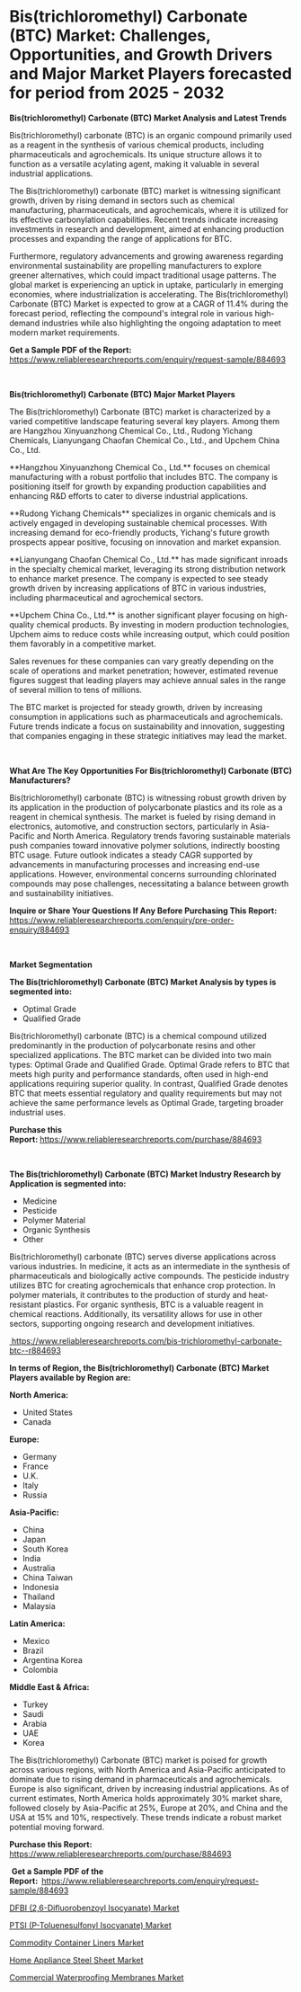 <p><h1>Bis(trichloromethyl) Carbonate (BTC) Market: Challenges, Opportunities, and Growth Drivers and Major Market Players forecasted for period from 2025 - 2032</h1></p><p><strong>Bis(trichloromethyl) Carbonate (BTC) Market Analysis and Latest Trends</strong></p>
<p><p>Bis(trichloromethyl) carbonate (BTC) is an organic compound primarily used as a reagent in the synthesis of various chemical products, including pharmaceuticals and agrochemicals. Its unique structure allows it to function as a versatile acylating agent, making it valuable in several industrial applications. </p><p>The Bis(trichloromethyl) carbonate (BTC) market is witnessing significant growth, driven by rising demand in sectors such as chemical manufacturing, pharmaceuticals, and agrochemicals, where it is utilized for its effective carbonylation capabilities. Recent trends indicate increasing investments in research and development, aimed at enhancing production processes and expanding the range of applications for BTC. </p><p>Furthermore, regulatory advancements and growing awareness regarding environmental sustainability are propelling manufacturers to explore greener alternatives, which could impact traditional usage patterns. The global market is experiencing an uptick in uptake, particularly in emerging economies, where industrialization is accelerating. The Bis(trichloromethyl) Carbonate (BTC) Market is expected to grow at a CAGR of 11.4% during the forecast period, reflecting the compound's integral role in various high-demand industries while also highlighting the ongoing adaptation to meet modern market requirements.</p></p>
<p><strong>Get a Sample PDF of the Report:&nbsp;</strong> <a href="https://www.reliableresearchreports.com/enquiry/request-sample/884693?utm_campaign=12&utm_medium=2&utm_source=Github&utm_content=ia&utm_term=01022025&utm_id=bistrichloromethyl-carbonate-btc">https://www.reliableresearchreports.com/enquiry/request-sample/884693</a></p>
<p>&nbsp;</p>
<p><strong>Bis(trichloromethyl) Carbonate (BTC) Major Market Players</strong></p>
<p><p>The Bis(trichloromethyl) Carbonate (BTC) market is characterized by a varied competitive landscape featuring several key players. Among them are Hangzhou Xinyuanzhong Chemical Co., Ltd., Rudong Yichang Chemicals, Lianyungang Chaofan Chemical Co., Ltd., and Upchem China Co., Ltd. </p><p>**Hangzhou Xinyuanzhong Chemical Co., Ltd.** focuses on chemical manufacturing with a robust portfolio that includes BTC. The company is positioning itself for growth by expanding production capabilities and enhancing R&D efforts to cater to diverse industrial applications. </p><p>**Rudong Yichang Chemicals** specializes in organic chemicals and is actively engaged in developing sustainable chemical processes. With increasing demand for eco-friendly products, Yichang's future growth prospects appear positive, focusing on innovation and market expansion.</p><p>**Lianyungang Chaofan Chemical Co., Ltd.** has made significant inroads in the specialty chemical market, leveraging its strong distribution network to enhance market presence. The company is expected to see steady growth driven by increasing applications of BTC in various industries, including pharmaceutical and agrochemical sectors.</p><p>**Upchem China Co., Ltd.** is another significant player focusing on high-quality chemical products. By investing in modern production technologies, Upchem aims to reduce costs while increasing output, which could position them favorably in a competitive market.</p><p>Sales revenues for these companies can vary greatly depending on the scale of operations and market penetration; however, estimated revenue figures suggest that leading players may achieve annual sales in the range of several million to tens of millions. </p><p>The BTC market is projected for steady growth, driven by increasing consumption in applications such as pharmaceuticals and agrochemicals. Future trends indicate a focus on sustainability and innovation, suggesting that companies engaging in these strategic initiatives may lead the market.</p></p>
<p>&nbsp;</p>
<p><strong>What Are The Key Opportunities For Bis(trichloromethyl) Carbonate (BTC) Manufacturers?</strong></p>
<p><p>Bis(trichloromethyl) carbonate (BTC) is witnessing robust growth driven by its application in the production of polycarbonate plastics and its role as a reagent in chemical synthesis. The market is fueled by rising demand in electronics, automotive, and construction sectors, particularly in Asia-Pacific and North America. Regulatory trends favoring sustainable materials push companies toward innovative polymer solutions, indirectly boosting BTC usage. Future outlook indicates a steady CAGR supported by advancements in manufacturing processes and increasing end-use applications. However, environmental concerns surrounding chlorinated compounds may pose challenges, necessitating a balance between growth and sustainability initiatives.</p></p>
<p><strong>Inquire or Share Your Questions If Any Before Purchasing This Report:</strong> <a href="https://www.reliableresearchreports.com/enquiry/pre-order-enquiry/884693?utm_campaign=12&utm_medium=2&utm_source=Github&utm_content=ia&utm_term=01022025&utm_id=bistrichloromethyl-carbonate-btc">https://www.reliableresearchreports.com/enquiry/pre-order-enquiry/884693</a></p>
<p>&nbsp;</p>
<p><strong>Market Segmentation</strong></p>
<p><strong>The Bis(trichloromethyl) Carbonate (BTC) Market Analysis by types is segmented into:</strong></p>
<p><ul><li>Optimal Grade</li><li>Qualified Grade</li></ul></p>
<p><p>Bis(trichloromethyl) carbonate (BTC) is a chemical compound utilized predominantly in the production of polycarbonate resins and other specialized applications. The BTC market can be divided into two main types: Optimal Grade and Qualified Grade. Optimal Grade refers to BTC that meets high purity and performance standards, often used in high-end applications requiring superior quality. In contrast, Qualified Grade denotes BTC that meets essential regulatory and quality requirements but may not achieve the same performance levels as Optimal Grade, targeting broader industrial uses.</p></p>
<p><strong>Purchase this Report:&nbsp;</strong><a href="https://www.reliableresearchreports.com/purchase/884693?utm_campaign=12&utm_medium=2&utm_source=Github&utm_content=ia&utm_term=01022025&utm_id=bistrichloromethyl-carbonate-btc">https://www.reliableresearchreports.com/purchase/884693</a></p>
<p>&nbsp;</p>
<p><strong>The Bis(trichloromethyl) Carbonate (BTC) Market Industry Research by Application is segmented into:</strong></p>
<p><ul><li>Medicine</li><li>Pesticide</li><li>Polymer Material</li><li>Organic Synthesis</li><li>Other</li></ul></p>
<p><p>Bis(trichloromethyl) carbonate (BTC) serves diverse applications across various industries. In medicine, it acts as an intermediate in the synthesis of pharmaceuticals and biologically active compounds. The pesticide industry utilizes BTC for creating agrochemicals that enhance crop protection. In polymer materials, it contributes to the production of sturdy and heat-resistant plastics. For organic synthesis, BTC is a valuable reagent in chemical reactions. Additionally, its versatility allows for use in other sectors, supporting ongoing research and development initiatives.</p></p>
<p><a href="https://www.reliableresearchreports.com/bis-trichloromethyl-carbonate-btc--r884693?utm_campaign=12&utm_medium=2&utm_source=Github&utm_content=ia&utm_term=01022025&utm_id=bistrichloromethyl-carbonate-btc">&nbsp;https://www.reliableresearchreports.com/bis-trichloromethyl-carbonate-btc--r884693</a></p>
<p><strong>In terms of Region, the Bis(trichloromethyl) Carbonate (BTC) Market Players available by Region are:</strong></p>
<p>
    <p> <strong> North America: </strong>
        <ul>
            <li>United States</li>
            <li>Canada</li>
        </ul>
        </p> 
    <p> <strong> Europe: </strong>
        <ul>
            <li>Germany</li>
            <li>France</li>
            <li>U.K.</li>
            <li>Italy</li>
            <li>Russia</li>
        </ul>
        </p> 
    <p> <strong> Asia-Pacific: </strong>
        <ul>
            <li>China</li>
            <li>Japan</li>
            <li>South Korea</li>
            <li>India</li>
            <li>Australia</li>
            <li>China Taiwan</li>
            <li>Indonesia</li>
            <li>Thailand</li>
            <li>Malaysia</li>
        </ul>
        </p> 
    <p> <strong> Latin America: </strong>
        <ul>
            <li>Mexico</li>
            <li>Brazil</li>
            <li>Argentina Korea</li>
            <li>Colombia</li>
        </ul>
        </p> 
    <p> <strong> Middle East & Africa: </strong>
        <ul>
            <li>Turkey</li>
            <li>Saudi</li>
            <li>Arabia</li>
            <li>UAE</li>
            <li>Korea</li>
        </ul>
    </p>
    </p>
<p><p>The Bis(trichloromethyl) Carbonate (BTC) market is poised for growth across various regions, with North America and Asia-Pacific anticipated to dominate due to rising demand in pharmaceuticals and agrochemicals. Europe is also significant, driven by increasing industrial applications. As of current estimates, North America holds approximately 30% market share, followed closely by Asia-Pacific at 25%, Europe at 20%, and China and the USA at 15% and 10%, respectively. These trends indicate a robust market potential moving forward.</p></p>
<p><strong>Purchase this Report: </strong><a href="https://www.reliableresearchreports.com/purchase/884693?utm_campaign=12&utm_medium=2&utm_source=Github&utm_content=ia&utm_term=01022025&utm_id=bistrichloromethyl-carbonate-btc">https://www.reliableresearchreports.com/purchase/884693</a></p>
<p>&nbsp;<strong>Get a Sample PDF of the Report:&nbsp;&nbsp;</strong><a href="https://www.reliableresearchreports.com/enquiry/request-sample/884693?utm_campaign=12&utm_medium=2&utm_source=Github&utm_content=ia&utm_term=01022025&utm_id=bistrichloromethyl-carbonate-btc">https://www.reliableresearchreports.com/enquiry/request-sample/884693</a></p>
<p><strong></strong></p>
<p><p><a href="https://github.com/yankimber90yankim/Market-Research-Report-List-1/blob/main/dfbi-26-difluorobenzoyl-isocyanate-market.md?utm_campaign=12&utm_medium=2&utm_source=Github&utm_content=ia&utm_term=01022025&utm_id=bistrichloromethyl-carbonate-btc">DFBI (2,6-Difluorobenzoyl Isocyanate) Market</a></p><p><a href="https://github.com/lisaeichler20775/Market-Research-Report-List-1/blob/main/ptsi-p-toluenesulfonyl-isocyanate-market.md?utm_campaign=12&utm_medium=2&utm_source=Github&utm_content=ia&utm_term=01022025&utm_id=bistrichloromethyl-carbonate-btc">PTSI (P-Toluenesulfonyl Isocyanate) Market</a></p><p><a href="https://github.com/katonmarti489/Market-Research-Report-List-1/blob/main/commodity-container-liners-market.md?utm_campaign=12&utm_medium=2&utm_source=Github&utm_content=ia&utm_term=01022025&utm_id=bistrichloromethyl-carbonate-btc">Commodity Container Liners Market</a></p><p><a href="https://github.com/sadithsondah72/Market-Research-Report-List-1/blob/main/home-appliance-steel-sheet-market.md?utm_campaign=12&utm_medium=2&utm_source=Github&utm_content=ia&utm_term=01022025&utm_id=bistrichloromethyl-carbonate-btc">Home Appliance Steel Sheet Market</a></p><p><a href="https://github.com/mshiradeth/Market-Research-Report-List-1/blob/main/commercial-waterproofing-membranes-market.md?utm_campaign=12&utm_medium=2&utm_source=Github&utm_content=ia&utm_term=01022025&utm_id=bistrichloromethyl-carbonate-btc">Commercial Waterproofing Membranes Market</a></p></p>